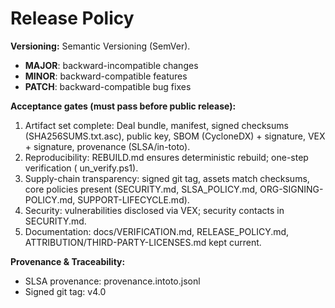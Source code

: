 # Release Policy

**Versioning:** Semantic Versioning (SemVer).
- **MAJOR**: backward-incompatible changes
- **MINOR**: backward-compatible features
- **PATCH**: backward-compatible bug fixes

**Acceptance gates (must pass before public release):**
1. Artifact set complete: Deal bundle, manifest, signed checksums (SHA256SUMS.txt.asc), public key, SBOM (CycloneDX) + signature, VEX + signature, provenance (SLSA/in-toto).
2. Reproducibility: REBUILD.md ensures deterministic rebuild; one-step verification (un_verify.ps1).
3. Supply-chain transparency: signed git tag, assets match checksums, core policies present (SECURITY.md, SLSA_POLICY.md, ORG-SIGNING-POLICY.md, SUPPORT-LIFECYCLE.md).
4. Security: vulnerabilities disclosed via VEX; security contacts in SECURITY.md.
5. Documentation: docs/VERIFICATION.md, RELEASE_POLICY.md, ATTRIBUTION/THIRD-PARTY-LICENSES.md kept current.

**Provenance & Traceability:**
- SLSA provenance: provenance.intoto.jsonl
- Signed git tag: v4.0